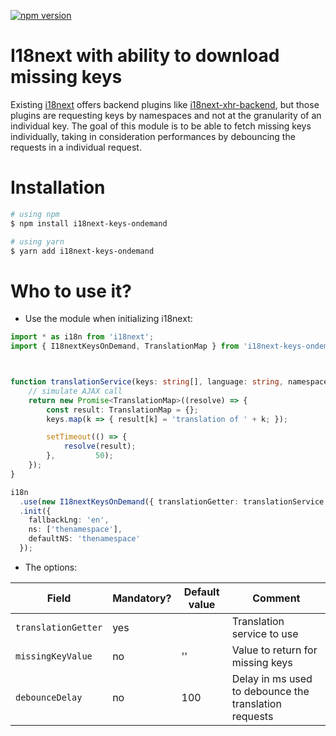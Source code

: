 [![npm version](https://badge.fury.io/js/i18next-keys-ondemand.svg)](https://www.npmjs.com/package/i18next-keys-ondemand)

# I18next with ability to download missing keys

Existing [i18next](https://github.com/i18next/i18next) offers backend plugins like [i18next-xhr-backend](https://github.com/i18next/i18next-xhr-backend), but those plugins are requesting keys by namespaces and not at the granularity of an individual key.
The goal of this module is to be able to fetch missing keys individually, taking in consideration performances by debouncing the requests in a individual request.

# Installation

```bash
# using npm
$ npm install i18next-keys-ondemand

# using yarn
$ yarn add i18next-keys-ondemand

```

# Who to use it?

- Use the module when initializing i18next:

```TypeScript
import * as i18n from 'i18next';
import { I18nextKeysOnDemand, TranslationMap } from 'i18next-keys-ondemand';



function translationService(keys: string[], language: string, namespace: string, defaultValues: Record<string,string>) {
    // simulate AJAX call
    return new Promise<TranslationMap>((resolve) => {
        const result: TranslationMap = {};
        keys.map(k => { result[k] = 'translation of ' + k; });

        setTimeout(() => {
            resolve(result);
        },         50);
    });
}

i18n
  .use(new I18nextKeysOnDemand({ translationGetter: translationService })) // init i18next here
  .init({
    fallbackLng: 'en',
    ns: ['thenamespace'],
    defaultNS: 'thenamespace'
  });
```

- The options:

| Field  | Mandatory? | Default value | Comment |
| ------ | ------ | ------ | ------ |
| `translationGetter` | yes |  | Translation service to use |
| `missingKeyValue` | no | '' | Value to return for missing keys |
| `debounceDelay` | no | 100 | Delay in ms used to debounce the translation requests |
